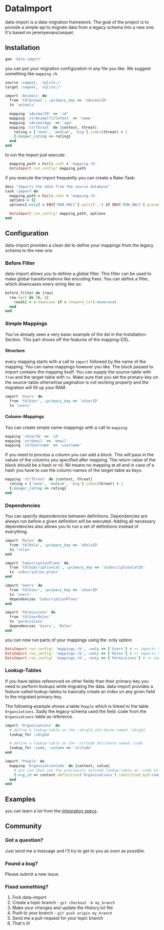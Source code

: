# DataImport

data-import is a data-migration framework. The goal of the project is to provide a simple api to migrate data from a legacy schema into a new one. It's based on jeremyevans/sequel.

## Installation

```ruby
gem 'data-import'
```

you can put your migration configuration in any file you like. We suggest something like `mapping.rb`

```ruby
source :sequel, 'sqlite:/'
target :sequel, 'sqlite:/'

import 'Animals' do
  from 'tblAnimal', :primary_key => 'sAnimalID'
  to 'animals'

  mapping 'sAnimalID' => 'id'
  mapping 'strAnimalTitleText' => 'name'
  mapping 'sAnimalAge' => 'age'
  mapping 'strThreat' do |context, threat|
    rating = ['none', 'medium', 'big'].index(threat) + 1
    {:danger_rating => rating}
  end
end
```

to run the import just execute:

```ruby
  mapping_path = Rails.root + 'mapping.rb'
  DataImport.run_config! mapping_path
```

if you execute the import frequently you can create a Rake-Task:

```ruby
desc "Imports the date from the source database"
task :import do
  mapping_path = Rails.root + 'mapping.rb'
  options = {}
  options[:only] = ENV['RUN_ONLY'].split(',') if ENV['RUN_ONLY'].present?

  DataImport.run_config! mapping_path, options
end
```

## Configuration

data-import provides a clean dsl to define your mappings from the legacy schema to the new one.

### Before Filter ###

data-import allows you to definie a global filter. This filter can be used to make global transformations like encoding fixes. You can define a filter, which downcases every string like so:

```ruby
before_filter do |row|
  row.each do |k, v|
    row[k] = v.downcase if v.respond_to?(:downcase)
  end
end
```

### Simple Mappings

You've already seen a very basic example of the dsl in the Installation-Section. This part shows off the features of the mapping-DSL.

#### Structure ####

every mapping starts with a call to `import` followed by the name of the mapping. You can name mappings however you like. The block passed to import contains the mapping itself. You can supply the source-table with `from` and the target-table with `to`. Make sure that you set the primary-key on the source-table otherwhise pagination is not working properly and the migration will fill up your RAM.

```ruby
import 'Users' do
  from 'tblUser', :primary_key => 'sUserID'
  to 'users'
```

#### Column-Mappings ####

You can create simple name-mappings with a call to `mapping`:

```ruby
mapping 'sUserID' => 'id'
mapping 'strEmail' => 'email'
mapping 'strUsername' => 'username'
```

If you need to process a column you can add a block. This will pass in the values of the columns you specified after mapping. The return value of the block should be a hash or nil. Nil means no mapping at all and in case of a hash you have to use the column-names of the target-table as keys.

```ruby
mapping 'strThreat' do |context, threat|
  rating = ['none', 'medium', 'big'].index(threat) + 1
  {:danger_rating => rating}
end
```

### Dependencies

You can specify dependencies between definitions. Dependencies are always run before a given definition will be executed. Adding all necessary dependencies also allows you to run a set of definitions instead of everything.

```ruby
import 'Roles' do
  from 'tblRole', :primary_key => 'sRoleID'
  to 'roles'
end

import 'SubscriptionPlans' do
  from 'tblSubcriptionCat', :primary_key => 'sSubscriptionCatID'
  to 'subscription_plans'
end

import 'Users' do
  from 'tblUser', :primary_key => 'sUserID'
  to 'users'
  dependencies 'SubscriptionPlans'
end

import 'Permissions' do
  from 'tblUserRoles'
  to 'permissions'
  dependencies 'Users', 'Roles'
end
```

you can now run parts of your mappings using the :only option:

```ruby
DataImport.run_config! 'mappings.rb', :only => ['Users'] # => imports SubscriptionPlans then Users
DataImport.run_config! 'mappings.rb', :only => ['Roles'] # => imports Roles only
DataImport.run_config! 'mappings.rb', :only => ['Permissions'] # => imports Roles, SubscriptionPlans, Users and then Permissions
```

### Lookup-Tables

If you have tables referenced on other fields than their primary-key you need to perform lookups while migrating the data. data-import provides a feature called lookup-tables to basically create an index on any given field to the migrated primary-key.

The following example shows a table `People` which is linked to the table `Organizations`. Sadly the legacy-schema used the field :code from the `Organizations`-table as reference.

```ruby
import 'Organizations' do
  # define a lookup-table on the :sOrgId attribute named :sOrgId
  lookup_for :sOrgId

  # define a lookup-table on the :strCode attribute named :code
  lookup_for :code, :column => 'strCode'
end

import 'People' do
  mapping 'OrganizationCode' do |context, value|
    # you can then use the previously defined lookup-table on :code to get the primary-key
    {:org_id => context.definition('Organizations').identified_by(:code, value)}
  end
end
```

## Examples

you can learn a lot from the [integration specs](https://github.com/garaio/data-import/tree/master/spec/integration).

## Community

### Got a question?

Just send me a message and I'll try to get to you as soon as possible.

### Found a bug?

Please submit a new issue.

### Fixed something?

1. Fork data-import
2. Create a topic branch - `git checkout -b my_branch`
3. Make your changes and update the History.txt file
4. Push to your branch - `git push origin my_branch`
5. Send me a pull-request for your topic branch
6. That's it!
